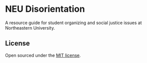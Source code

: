 # NEU Disorientation

A resource guide for student organizing and social justice issues at Northeastern University.

## License

Open sourced under the [MIT license](LICENSE.txt).